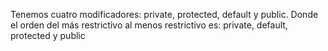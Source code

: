 
Tenemos cuatro modificadores: private, protected, default y public. Donde el orden del más restrictivo al menos restrictivo es: private, default, protected y public
